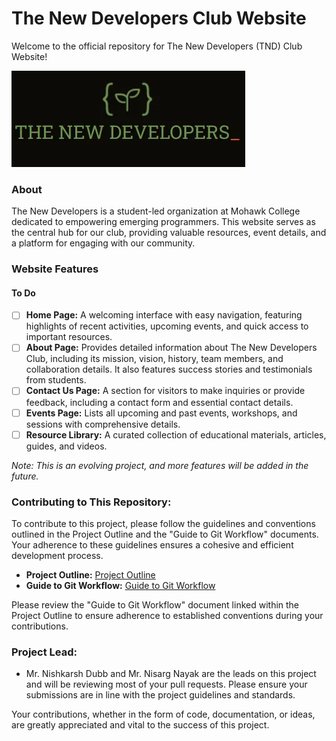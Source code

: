 # The New Developers Club Website

Welcome to the official repository for The New Developers (TND) Club Website!

![TND Logo](tnd-logo.png)

### About

The New Developers is a student-led organization at Mohawk College dedicated to empowering emerging programmers. This website serves as the central hub for our club, providing valuable resources, event details, and a platform for engaging with our community.

### Website Features

#### To Do
- [ ] **Home Page:** A welcoming interface with easy navigation, featuring highlights of recent activities, upcoming events, and quick access to important resources.
- [ ] **About Page:** Provides detailed information about The New Developers Club, including its mission, vision, history, team members, and collaboration details. It also features success stories and testimonials from students.
- [ ] **Contact Us Page:** A section for visitors to make inquiries or provide feedback, including a contact form and essential contact details.
- [ ] **Events Page:** Lists all upcoming and past events, workshops, and sessions with comprehensive details.
- [ ] **Resource Library:** A curated collection of educational materials, articles, guides, and videos.

*Note: This is an evolving project, and more features will be added in the future.*

### Contributing to This Repository:

To contribute to this project, please follow the guidelines and conventions outlined in the Project Outline and the "Guide to Git Workflow" documents. Your adherence to these guidelines ensures a cohesive and efficient development process.

- **Project Outline:** [Project Outline](https://docs.google.com/document/d/1gckErz2vNhz4Wg_sB8u0BOIrs0OSCXWHD__Scoec9pw/edit#heading=h.zd0b0humbjsc)
- **Guide to Git Workflow:** [Guide to Git Workflow](https://docs.google.com/document/d/1rFtcH1D9UOMEW1MUnUNmCOxH-tAo4nVtM6APcs2FxdY/edit)

Please review the "Guide to Git Workflow" document linked within the Project Outline to ensure adherence to established conventions during your contributions.

### Project Lead:

- Mr. Nishkarsh Dubb and Mr. Nisarg Nayak are the leads on this project and will be reviewing most of your pull requests. Please ensure your submissions are in line with the project guidelines and standards.

Your contributions, whether in the form of code, documentation, or ideas, are greatly appreciated and vital to the success of this project.
